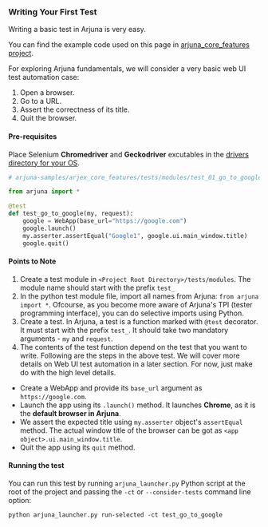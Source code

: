 ### Writing Your First Test

Writing a basic test in Arjuna is very easy. 

You can find the example code used on this page in [arjuna_core_features project](https://github.com/rahul-verma/arjuna//tree/master/arjuna-samples/arjex_core_features/tests/modules).

For exploring Arjuna fundamentals, we will consider a very basic web UI test automation case:
1. Open a browser.
2. Go to a URL.
3. Assert the correctness of its title.
4. Quit the browser.

#### Pre-requisites


Place Selenium **Chromedriver** and **Geckodriver** excutables in the [drivers directory for your OS](ProjectStructure.md).

```python
# arjuna-samples/arjex_core_features/tests/modules/test_01_go_to_google.py

from arjuna import *

@test
def test_go_to_google(my, request):
    google = WebApp(base_url="https://google.com")
    google.launch()
    my.asserter.assertEqual("Google1", google.ui.main_window.title)
    google.quit()
```

#### Points to Note
1. Create a test module in `<Project Root Directory>/tests/modules`. The module name should start with the prefix `test_`
2. In the python test module file, import all names from Arjuna: `from arjuna import *`. Ofcourse, as you become more aware of Arjuna's TPI (tester programming interface), you can do selective imports using Python.
3. Create a test. In Arjuna, a test is a function marked with `@test` decorator. It must start with the prefix `test_`. It should take two mandatory arguments - `my` and `request`.
4. The contents of the test function depend on the test that you want to write. Following are the steps in the above test. We will cover more details on Web UI test automation in a later section. For now, just make do with the high level details.
  - Create a WebApp and provide its `base_url` argument as `https://google.com`.
  - Launch the app using its `.launch()` method. It launches **Chrome**, as it is the **default browser in Arjuna**.
  - We assert the expected title using `my.asserter` object's `assertEqual` method. The actual window title of the browser can be got as `<app object>.ui.main_window.title`.
  - Quit the app using its `quit` method.

#### Running the test
You can run this test by running `arjuna_launcher.py` Python script at the root of the project and passing the `-ct` or `--consider-tests` command line option:

`python arjuna_launcher.py run-selected -ct test_go_to_google`


